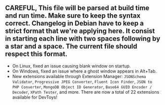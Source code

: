 CAREFUL, This file will be parsed at build time and run time. Make sure to keep the syntax correct.
Changelog in Debian have to keep a strict format that we're applying here. It consist in starting each line
with two spaces following by a star and a space. The current file should respect this format.
---
  * On Linux, fixed an issue causing blank window on startup.
  * On Windows, fixed an issue where a ghost window appears in Alt+Tab.
  * New extensions available through Extension Manager: `JSONSchema Validator`, `Progressive JPEG Converter`, `Fluent Icon Finder`, `JSON to PHP Converter`, `MongoDB Object ID Generator`, `Base64 GUID Encoder / Decoder`, `XPath Tester`, and more. There are now a total of 22 extensions available for DevToys!